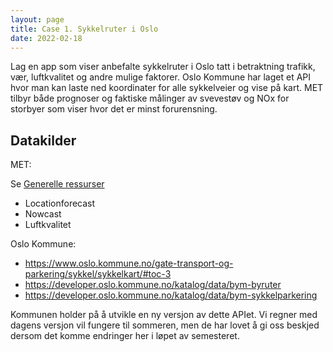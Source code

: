 ```yaml
---
layout: page
title: Case 1. Sykkelruter i Oslo
date: 2022-02-18
---
```


Lag en app som viser anbefalte sykkelruter i Oslo tatt i betraktning trafikk,
vær, luftkvalitet og andre mulige faktorer. Oslo Kommune har laget et API hvor
man kan laste ned koordinater for alle sykkelveier og vise på kart. MET tilbyr
både prognoser og faktiske målinger av svevestøv og NOx for storbyer som viser
hvor det er minst forurensning.

## Datakilder

MET:

Se [Generelle ressurser](/general)

- Locationforecast
- Nowcast
- Luftkvalitet


Oslo Kommune:

- <https://www.oslo.kommune.no/gate-transport-og-parkering/sykkel/sykkelkart/#toc-3>
- <https://developer.oslo.kommune.no/katalog/data/bym-byruter>
- <https://developer.oslo.kommune.no/katalog/data/bym-sykkelparkering>

Kommunen holder på å utvikle en ny versjon av dette APIet. Vi regner med dagens versjon
vil fungere til sommeren, men de har lovet å gi oss beskjed dersom det komme
endringer her i løpet av semesteret.
